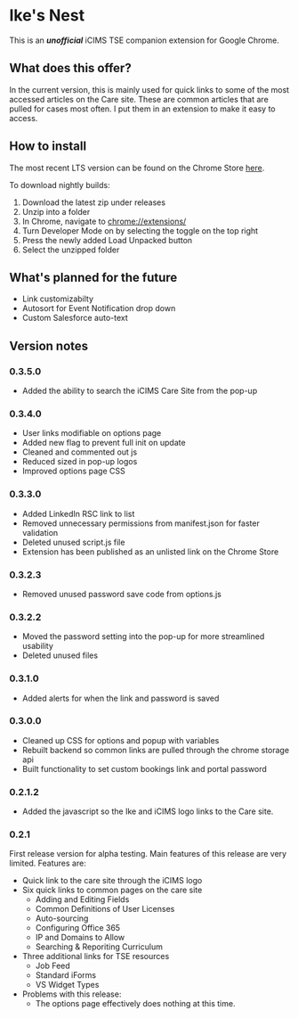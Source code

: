 # Ike's Nest
This is an ***unofficial*** iCIMS TSE companion extension for Google Chrome.

## What does this offer?
In the current version, this is mainly used for quick links to some of the most accessed articles on the Care site. These are common articles that are pulled for cases most often. I put them in an extension to make it easy to access.

## How to install
The most recent LTS version can be found on the Chrome Store [here](https://chrome.google.com/webstore/detail/ikes-nest/lkeijgbjmgoljickagjpelnfchepignn).

To download nightly builds:
1. Download the latest zip under releases
2. Unzip into a folder
3. In Chrome, navigate to [chrome://extensions/](chrome://extensions/)
4. Turn Developer Mode on by selecting the toggle on the top right
5. Press the newly added Load Unpacked button
6. Select the unzipped folder

## What's planned for the future
- Link customizabilty
- Autosort for Event Notification drop down
- Custom Salesforce auto-text

## Version notes
### 0.3.5.0
- Added the ability to search the iCIMS Care Site from the pop-up

### 0.3.4.0
- User links modifiable on options page
- Added new flag to prevent full init on update
- Cleaned and commented out js
- Reduced sized in pop-up logos
- Improved options page CSS

### 0.3.3.0
- Added LinkedIn RSC link to list
- Removed unnecessary permissions from manifest.json for faster validation
- Deleted unused script.js file
- Extension has been published as an unlisted link on the Chrome Store

### 0.3.2.3
- Removed unused password save code from options.js

### 0.3.2.2
- Moved the password setting into the pop-up for more streamlined usability
- Deleted unused files

### 0.3.1.0
- Added alerts for when the link and password is saved

### 0.3.0.0
- Cleaned up CSS for options and popup with variables
- Rebuilt backend so common links are pulled through the chrome storage api
- Built functionality to set custom bookings link and portal password

### 0.2.1.2
- Added the javascript so the Ike and iCIMS logo links to the Care site.

### 0.2.1
First release version for alpha testing. Main features of this release are very limited. Features are:
- Quick link to the care site through the iCIMS logo
- Six quick links to common pages on the care site
    - Adding and Editing Fields
    - Common Definitions of User Licenses
    - Auto-sourcing
    - Configuring Office 365
    - IP and Domains to Allow
    - Searching & Reporiting Curriculum
- Three additional links for TSE resources
    - Job Feed
    - Standard iForms
    - VS Widget Types
- Problems with this release:
    - The options page effectively does nothing at this time.